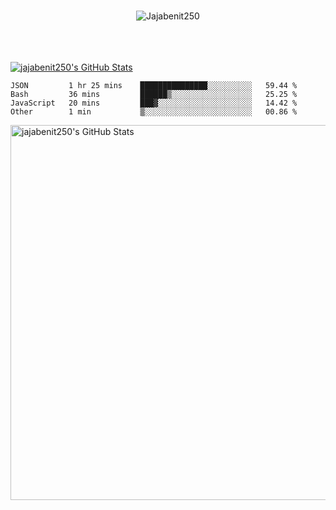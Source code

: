 
<br>

<p align="center"> <img src="https://komarev.com/ghpvc/?username=Jajabenit250&label=Profile%20views&color=0e75b6&style=flat" alt="Jajabenit250" /> </p>
<br>
<br>
<br>
  <a href="https://awesome-github-stats.azurewebsites.net/index.html??cardType=level&theme=dark">    <img  alt="jajabenit250's GitHub Stats" src="https://awesome-github-stats.azurewebsites.net/user-stats/jajabenit250?cardType=level&theme=dark" />  </a>

<!--START_SECTION:waka-->

```text
JSON         1 hr 25 mins    ███████████████░░░░░░░░░░   59.44 %
Bash         36 mins         ██████▒░░░░░░░░░░░░░░░░░░   25.25 %
JavaScript   20 mins         ███▓░░░░░░░░░░░░░░░░░░░░░   14.42 %
Other        1 min           ▒░░░░░░░░░░░░░░░░░░░░░░░░   00.86 %
```

<!--END_SECTION:waka-->

<div width="300" height="200">
  <img  width="700" height="600" alt="jajabenit250's GitHub Stats" src="https://user-images.githubusercontent.com/51251401/167324970-c3ad33d5-3cf5-439f-8193-a9ee5f4a407f.png"/></div>

<!--<p><iframe width="600" height="600" src="https://ionicabizau.github.io/github-profile-languages/api.html?jajabenit250" frameborder="0"></iframe></p>-->

